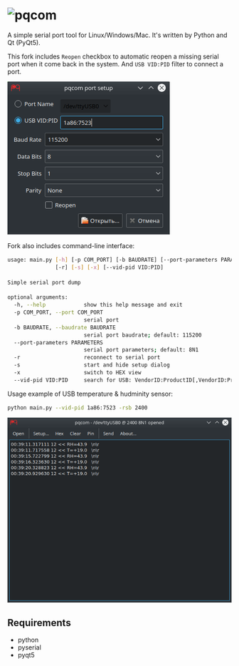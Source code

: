![pqcom](pqcom/img/pqcom-logo-expanded.png)
===========================================

A simple serial port tool for Linux/Windows/Mac. It's written by Python and Qt (PyQt5).

This fork includes `Reopen` checkbox to automatic reopen a missing serial port when it come back in the system.
And `USB VID:PID` filter to connect a port.

![pqcom](preview/pqcom-setup.png)

Fork also includes command-line interface:

```sh
usage: main.py [-h] [-p COM_PORT] [-b BAUDRATE] [--port-parameters PARAMETERS]
               [-r] [-s] [-x] [--vid-pid VID:PID]

Simple serial port dump

optional arguments:
  -h, --help            show this help message and exit
  -p COM_PORT, --port COM_PORT
                        serial port
  -b BAUDRATE, --baudrate BAUDRATE
                        serial port baudrate; default: 115200
  --port-parameters PARAMETERS
                        serial port parameters; default: 8N1
  -r                    reconnect to serial port
  -s                    start and hide setup dialog
  -x                    switch to HEX view
  --vid-pid VID:PID     search for USB: VendorID:ProductID[,VendorID:ProductID[...]]; example: 03eb:2404,03eb:6124
```

Usage example of USB temperature & hudminity sensor:

```sh
python main.py --vid-pid 1a86:7523 -rsb 2400
```

![pqcom](preview/pqcom-opened.png)

## Requirements

-	python
-	pyserial
-	pyqt5
